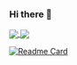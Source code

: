 ### Hi there 👋

<a href="https://github.com/jrsumner/github-readme-stats">
  <img align="center" src="https://github-readme-stats.vercel.app/api?username=JRSumner&theme=cobalt)" />
</a>

<a href="https://github.com/jrsumner/convoychat">
<img align="center" src="https://github-readme-stats.vercel.app/api/pin/?username=jrsumner&theme=cobalt" />
</a>

[![Readme Card](https://github-readme-stats.vercel.app/api/pin/?username=jrsumner&repo=github-readme-stats)](https://github.com/jrsumner/nc-news-frontend)
